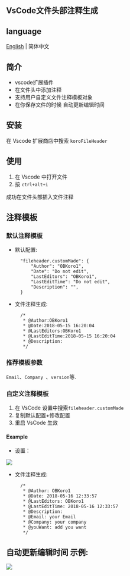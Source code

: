 ## VsCode文件头部注释生成

## language

[English](https://github.com/OBKoro1/koro1FileHeader/blob/master/README.md) | 简体中文

## 简介

* vscode扩展插件
* 在文件头中添加注释
* 支持用户自定义文件注释模板对象
* 在你保存文件的时候 自动更新编辑时间

## 安装

在 Vscode 扩展商店中搜索 `koroFileHeader`

## 使用

1. 在 Vscode 中打开文件
2. 按 `ctrl+alt+i`

成功在文件头部插入文件注释



## 注释模板

### 默认注释模板

* 默认配置:

        "fileheader.customMade": {
            "Author": "OBKoro1",
            "Date": "Do not edit",
            "LastEditors": "OBKoro1",
            "LastEditTime": "Do not edit",
            "Description": "",
        }

* 文件注释生成:

        /*
         * @Author:OBKoro1
         * @Date:2018-05-15 16:20:04
         * @LastEditors:OBKoro1
         * @LastEditTime:2018-05-15 16:20:04
         * @Description:
         */

### 推荐模板参数

`Email`、`Company `、`version`等.

### 自定义注释模板

1. 在 VsCode 设置中搜索`fileheader.customMade`
2. 复制默认配置+修改配置
3. 重启 VsCode 生效


#### Example

* 设置：

![](https://user-gold-cdn.xitu.io/2018/5/18/16370e8435d1cbd3?w=865&h=288&f=jpeg&s=161453)

* 文件注释生成:

        /*
         * @Author: OBKoro1
         * @Date: 2018-05-16 12:33:57
         * @LastEditors: OBKoro1
         * @LastEditTime: 2018-05-16 12:33:57
         * @Description: 
         * @Email: your Email
         * @Company: your company
         * @youWant: add you want
         */

## 自动更新编辑时间 示例:

![](https://user-gold-cdn.xitu.io/2018/5/18/16370e8435ed4d71?w=413&h=270&f=gif&s=49647)